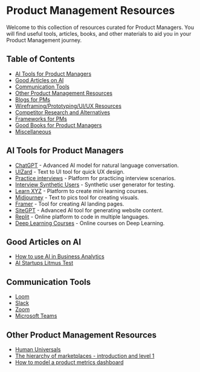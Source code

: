 # Product Management Resources 

Welcome to this collection of resources curated for Product Managers. You will find useful tools, articles, books, and other materials to aid you in your Product Management journey.

## Table of Contents
- [AI Tools for Product Managers](#ai-tools-for-product-managers)
- [Good Articles on AI](#good-articles-on-ai)
- [Communication Tools](#communication-tools)
- [Other Product Management Resources](#other-product-management-resources)
- [Blogs for PMs](#blogs-for-pms)
- [Wireframing/Prototyping/UI/UX Resources](#wireframing-prototyping-ui-ux-resources)
- [Competitor Research and Alternatives](#competitor-research-and-alternatives)
- [Frameworks for PMs](#frameworks-for-pms)
- [Good Books for Product Managers](#good-books-for-product-managers)
- [Miscellaneous](#miscellaneous)

## AI Tools for Product Managers
* [ChatGPT](https://chat.openai.com/) - Advanced AI model for natural language conversation.
* [UIZard](https://app.uizard.io/) - Text to UI tool for quick UX design.
* [Practice interviews](https://interviewsby.ai/) - Platform for practicing interview scenarios.
* [Interview Synthetic Users](https://app.syntheticusers.com/) - Synthetic user generator for testing.
* [Learn XYZ](https://www.learn.xyz/) - Platform to create mini learning courses.
* [Midjourney](https://www.midjourney.com/app/) - Text to pics tool for creating visuals.
* [Framer](https://www.framer.com/) - Tool for creating AI landing pages.
* [SiteGPT](https://sitegpt.ai/) - Advanced AI tool for generating website content.
* [Replit](https://replit.com/) - Online platform to code in multiple languages.
* [Deep Learning Courses](https://learn.deeplearning.ai/) - Online courses on Deep Learning.

## Good Articles on AI
* [How to use AI in Business Analytics](https://ai4bi.beehiiv.com/p/ai-business-analytics)
* [AI Startups Litmus Test](https://www.nfx.com/post/ai-startup-litmus-test)

## Communication Tools
* [Loom](https://www.loom.com/)
* [Slack](https://slack.com/)
* [Zoom](https://zoom.us/)
* [Microsoft Teams](https://www.microsoft.com/en-ww/microsoft-teams/group-chat-software)

## Other Product Management Resources
* [Human Universals](https://en.wikipedia.org/wiki/Human_Universals)
* [The hierarchy of marketplaces - introduction and level 1](https://sarahtavel.medium.com/the-hierarchy-of-marketplaces-introduction-and-level-1-983995aa218e)
* [How to model a product metrics dashboard](https://aatir.substack.com/p/how-to-model-a-product-metrics-dashboard)



